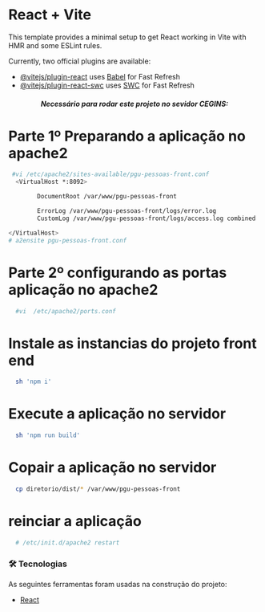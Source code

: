 # React + Vite

This template provides a minimal setup to get React working in Vite with HMR and some ESLint rules.

Currently, two official plugins are available:

- [@vitejs/plugin-react](https://github.com/vitejs/vite-plugin-react/blob/main/packages/plugin-react/README.md) uses [Babel](https://babeljs.io/) for Fast Refresh
- [@vitejs/plugin-react-swc](https://github.com/vitejs/vite-plugin-react-swc) uses [SWC](https://swc.rs/) for Fast Refresh
<h5 align="center">Necessário para rodar este projeto no sevidor CEGINS:</h5>


# Parte 1º Preparando a aplicação no apache2 
```bash
 #vi /etc/apache2/sites-available/pgu-pessoas-front.conf
  <VirtualHost *:8092>

        DocumentRoot /var/www/pgu-pessoas-front

        ErrorLog /var/www/pgu-pessoas-front/logs/error.log
        CustomLog /var/www/pgu-pessoas-front/logs/access.log combined

</VirtualHost>
# a2ensite pgu-pessoas-front.conf               
```
# Parte 2º configurando as portas aplicação no apache2 
```bash
  #vi  /etc/apache2/ports.conf             
```
# Instale as instancias do projeto front end
```bash
  sh 'npm i'                
```
# Execute a aplicação no servidor
```bash
  sh 'npm run build'
```
# Copair a aplicação no servidor
```bash
  cp diretorio/dist/* /var/www/pgu-pessoas-front
```
# reinciar a aplicação 
```bash
  # /etc/init.d/apache2 restart
```

### 🛠 Tecnologias
As seguintes ferramentas foram usadas na construção do projeto:
- [React](https://pt-br.reactjs.org/)
